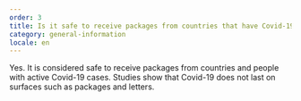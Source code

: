 ```yaml
---
order: 3
title: Is it safe to receive packages from countries that have Covid-19 cases?
category: general-information
locale: en
---
```


Yes. It is considered safe to receive packages from countries and people with active Covid-19 cases. Studies show that Covid-19 does not last on surfaces such as packages and letters. 
